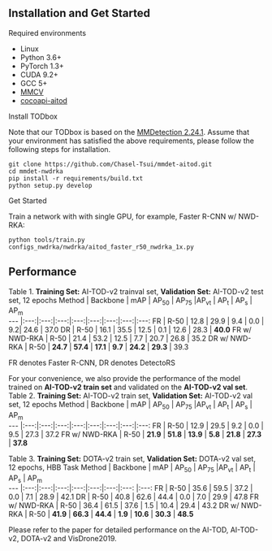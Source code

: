 ## Installation and Get Started

Required environments
* Linux
* Python 3.6+
* PyTorch 1.3+
* CUDA 9.2+
* GCC 5+
* [MMCV](https://mmcv.readthedocs.io/en/latest/#installation)
* [cocoapi-aitod](https://github.com/jwwangchn/cocoapi-aitod)


Install TODbox

Note that our TODbox is based on the [MMDetection 2.24.1](https://github.com/open-mmlab/mmdetection). Assume that your environment has satisfied the above requirements, please follow the following steps for installation.

```shell script
git clone https://github.com/Chasel-Tsui/mmdet-aitod.git
cd mmdet-nwdrka
pip install -r requirements/build.txt
python setup.py develop
```

Get Started

Train a network with with single GPU, for example, Faster R-CNN w/ NWD-RKA:

```
python tools/train.py configs_nwdrka/nwdrka/aitod_faster_r50_nwdrka_1x.py
```

## Performance
Table 1. **Training Set:** AI-TOD-v2 trainval set, **Validation Set:** AI-TOD-v2 test set, 12 epochs
Method | Backbone | mAP | AP<sub>50</sub> | AP<sub>75</sub> |AP<sub>vt</sub> | AP<sub>t</sub>  | AP<sub>s</sub>  | AP<sub>m</sub>  
--- |:---:|:---:|:---:|:---:|:---:|:---:|:---:|:---:
FR | R-50 | 12.8 | 29.9 | 9.4 | 0.0 | 9.2| 24.6 | 37.0 
DR | R-50 | 16.1 | 35.5 | 12.5 | 0.1 | 12.6 | 28.3 | **40.0**
FR w/ NWD-RKA | R-50 | 21.4 | 53.2 | 12.5 | 7.7 | 20.7 | 26.8 | 35.2 
DR w/ NWD-RKA | R-50 | **24.7** | **57.4** | **17.1** | **9.7** | **24.2** | **29.3** | 39.3

FR denotes Faster R-CNN, DR denotes DetectoRS

For your convenience, we also provide the performance of the model trained on **AI-TOD-v2 train set** and validated on the **AI-TOD-v2 val set**. 
Table 2. **Training Set:** AI-TOD-v2 train set, **Validation Set:** AI-TOD-v2 val set, 12 epochs
Method | Backbone | mAP | AP<sub>50</sub> | AP<sub>75</sub> |AP<sub>vt</sub> | AP<sub>t</sub>  | AP<sub>s</sub>  | AP<sub>m</sub>  
--- |:---:|:---:|:---:|:---:|:---:|:---:|:---:|:---:
FR | R-50 | 12.9 | 29.5 | 9.2 | 0.0 | 9.5 | 27.3 | 37.2 
FR w/ NWD-RKA | R-50 | **21.9** | **51.8** | **13.9** | **5.8** | **21.8** | **27.3** | **37.8** 



Table 3.  **Training Set:** DOTA-v2 train set, **Validation Set:** DOTA-v2 val set, 12 epochs, HBB Task
Method | Backbone | mAP | AP<sub>50</sub> | AP<sub>75</sub> |AP<sub>vt</sub> | AP<sub>t</sub>  | AP<sub>s</sub>  | AP<sub>m</sub>  
--- |:---:|:---:|:---:|:---:|:---:|:---:|:---: |:---:
FR | R-50 | 35.6 | 59.5 | 37.2 | 0.0 | 7.1 | 28.9 | 42.1 
DR | R-50 | 40.8 | 62.6 | 44.4 | 0.0 | 7.0 | 29.9 | 47.8 
FR w/ NWD-RKA | R-50 | 36.4 | 61.5 | 37.6 | 1.5 | 10.4 | 29.4 | 43.2 
DR w/ NWD-RKA | R-50 | **41.9** | **66.3** | **44.4** | **1.9** | **10.6** | **30.3** | **48.5** 



Please refer to the paper for detailed performance on the AI-TOD, AI-TOD-v2, DOTA-v2 and VisDrone2019.
